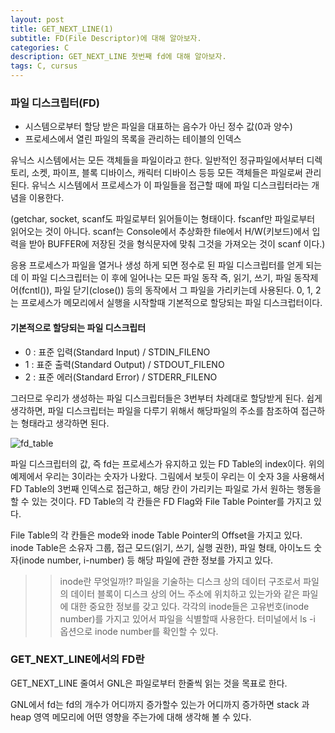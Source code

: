 ```yaml
---
layout: post
title: GET_NEXT_LINE(1)
subtitle: FD(File Descriptor)에 대해 알아보자.
categories: C
description: GET_NEXT_LINE 첫번째 fd에 대해 알아보자.
tags: C, cursus
---
```


### 파일 디스크립터(FD)
* 시스템으로부터 할당 받은 파일을 대표하는 음수가 아닌 정수 값(0과 양수)
* 프로세스에서 열린 파일의 목록을 관리하는 테이블의 인덱스

유닉스 시스템에서는 모든 객체들을 파일이라고 한다. 일반적인 정규파일에서부터 디렉토리, 소켓, 파이프, 블록 디바이스, 캐릭터 디바이스 등등 모든 객체들은 파일로써 관리된다. 유닉스 시스템에서 프로세스가 이 파일들을 접근할 때에 파일 디스크립터라는 개념을 이용한다.

(getchar, socket, scanf도 파일로부터 읽어들이는 형태이다. fscanf만 파일로부터 읽어오는 것이 아니다. scanf는 Console에서 추상화한 file에서 H/W(키보드)에서 입력을 받아 BUFFER에 저장된 것을 형식문자에 맞춰 그것을 가져오는 것이 scanf 이다.)

응용 프로세스가 파일을 열거나 생성 하게 되면 정수로 된 파일 디스크립터를 얻게 되는데 이 파일 디스크립터는 이 후에 일어나는 모든 파일 동작 즉, 읽기, 쓰기, 파일 동작제어(fcntl()), 파일 닫기(close()) 등의 동작에서 그 파일을 가리키는데 사용된다. 0, 1, 2는 프로세스가 메모리에서 실행을 시작할때 기본적으로 할당되는 파일 디스크럽터이다.

#### 기본적으로 할당되는 파일 디스크립터
* 0 : 표준 입력(Standard Input) / STDIN_FILENO
* 1 : 표준 출력(Standard Output) / STDOUT_FILENO
* 2 : 표준 에러(Standard Error) / STDERR_FILENO

그러므로 우리가 생성하는 파일 디스크립터들은 3번부터 차례대로 할당받게 된다.
쉽게 생각하면, 파일 디스크립터는 파일을 다루기 위해서 해당파일의 주소를 참조하여 접근하는 형태라고 생각하면 된다.

![fd_table](https://oopy.lazyrockets.com/api/v2/notion/image?src=https%3A%2F%2Fs3-us-west-2.amazonaws.com%2Fsecure.notion-static.com%2F17c669b2-358d-42ed-bccc-f5f3492ebec8%2FUntitled.png&blockId=ac1641d4-620e-4ad0-b19f-78cb5bcce0b6)

파일 디스크립터의 값, 즉 fd는 프로세스가 유지하고 있는 FD Table의 index이다. 위의 예제에서 우리는 3이라는 숫자가 나왔다. 그림에서 보듯이 우리는 이 숫자 3을 사용해서 FD Table의 3번째 인덱스로 접근하고, 해당 칸이 가리키는 파일로 가서 원하는 행동을 할 수 있는 것이다. FD Table의 각 칸들은 FD Flag와 File Table Pointer를 가지고 있다. 

File Table의 각 칸들은 mode와 inode Table Pointer의 Offset을 가지고 있다. inode Table은 소유자 그룹, 접근 모드(읽기, 쓰기, 실행 권한), 파일 형태, 아이노드 숫자(inode number, i-number) 등 해당 파일에 관한 정보를 가지고 있다.

>>inode란 무엇일까!? 파일을 기술하는 디스크 상의 데이터 구조로서 파일의 데이터 블록이 디스크 상의 어느 주소에 위치하고 있는가와 같은 파일에 대한 중요한 정보를 갖고 있다. 각각의 inode들은 고유번호(inode number)를 가지고 있어서 파일을 식별할때 사용한다.
터미널에서 ls -i 옵션으로 inode number를 확인할 수 있다.

### GET_NEXT_LINE에서의 FD란

GET_NEXT_LINE 줄여서 GNL은 파일로부터 한줄씩 읽는 것을 목표로 한다.

GNL에서 fd는 fd의 개수가 어디까지 증가할수 있는가 어디까지 증가하면 stack 과 heap 영역 메모리에 어떤 영향을 주는가에 대해 생각해 볼 수 있다.

